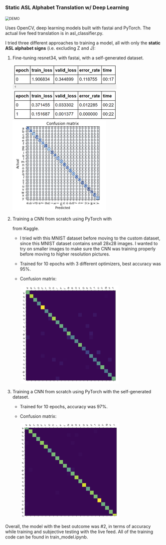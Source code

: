 ### Static ASL Alphabet Translation w/ Deep Learning

<img src="https://github.com/gracekang2/asl-alphabet-classifier/blob/master/DEMO.gif" alt="DEMO" style="zoom:80%;" />

Uses OpenCV, deep learning models built with fastai and PyTorch. The actual live feed translation is in asl_classifier.py.

I tried three different approaches to training a model, all with only the **static ASL alphabet signs** (i.e. excluding Z and J):

1. Fine-tuning resnet34, with fastai, with a self-generated dataset.

   <img src="https://github.com/gracekang2/asl-alphabet-classifier/blob/master/loss_1.png" alt="loss_1" style="zoom: 50%;" />

   <img src="https://github.com/gracekang2/asl-alphabet-classifier/blob/master/confusion_1.png" alt="confusion_1" style="zoom: 50%;" />

2. Training a CNN from scratch using PyTorch with 

   [this MNIST ASL alphabet dataset]: https://www.kaggle.com/datamunge/sign-language-mnist

   from Kaggle.

   - I tried with this MNIST dataset before moving to the custom dataset, since this MNIST dataset contains small 28x28 images. I wanted to try on smaller images to make sure the CNN was training properly before moving to higher resolution pictures.

   - Trained for 10 epochs with 3 different optimizers, best accuracy was 95%.

   - Confusion matrix:

     <img src="https://github.com/gracekang2/asl-alphabet-classifier/blob/master/confusion_2.png" alt="confusion_2" style="zoom: 33%;" />

3. Training a CNN from scratch using PyTorch with the self-generated dataset.

   - Trained for 10 epochs, accuracy was 97%.

   - Confusion matrix:

     <img src="https://github.com/gracekang2/asl-alphabet-classifier/blob/master/confusion_3.png" alt="confusion_3" style="zoom:33%;" />

Overall, the model with the best outcome was #2, in terms of accuracy while training and subjective testing with the live feed. All of the training code can be found in train_model.ipynb. 



